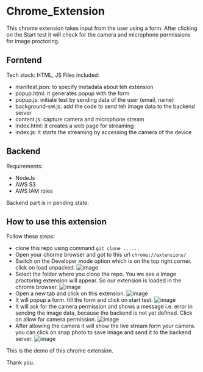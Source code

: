  # Chrome_Extension

This chrome extension takes input from the user using a form. After clicking on the Start test it will check for the camera and microphone permissions for image proctoring.

## Forntend

Tech stack: HTML, JS
Files included:
- manifest.json: to specify metadata about teh extension
- popup.html: it generates popup with the form
- popup.js: initiate test by sending data of the user (email, name)
- background-sw.js: add the code to send teh image data to the backend server
- content.js: capture camera and microphone stream
- index.html: it creates a web page for streaming 
- index.js: it starts the streaming by accessing the camera of the device

## Backend

Requirements:
- NodeJs
- AWS S3
- AWS IAM roles

Backend part is in pending state.

## How to use this extension
Follow these steps:
- clone this repo using command `git clone ......`
- Open your chorme browser and got to this url `chrome://extensions/`
- Switch on the Developer mode option which is on the top right corner. click on load unpacked.
  ![image](https://user-images.githubusercontent.com/60690689/218144114-d56e47f5-e89e-4114-869a-758283b2e9dc.png)
- Select the folder where you clone the repo. You we see a Image proctoring extension will appear. So our extension is loaded in the chrome browser.
  ![image](https://user-images.githubusercontent.com/60690689/218144530-8fbcee3e-58c6-4749-b02e-0eb53c622f54.png)
- Open a new tab and click on this extension.
  ![image](https://user-images.githubusercontent.com/60690689/218145270-4ff7f3ae-5a73-40f0-9453-5b07af504dcd.png)
- It will popup a form. fill the form and click on start test.
  ![image](https://user-images.githubusercontent.com/60690689/218145472-ea8e9757-a481-45e8-aee6-7dcbfaa0a62a.png)
- It will ask for the camera permission and shows a message i.e. error in sending the image data, because the backend is not yet defined. Click on allow for camera permission.
  ![image](https://user-images.githubusercontent.com/60690689/218145752-3a9151ba-cccc-448b-b424-0d5267f6ac41.png)
- After allowing the camera it will show the live stream form your camera. you can click on snap photo to save image and send it to the backend server.
  ![image](https://user-images.githubusercontent.com/60690689/218146154-6c0cac9a-9c61-4839-8e03-587183677269.png)

This is the demo of this chrome extension.

Thank you.

